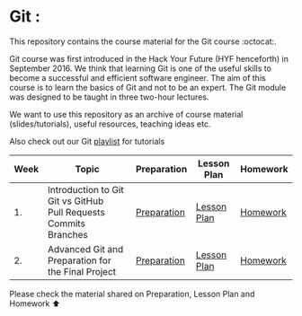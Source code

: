 # Git :
This repository contains the course material for the Git course :octocat:.

Git course was first introduced in the Hack Your Future (HYF henceforth) in September 2016. We think that learning Git is one of the useful skills to become a successful and efficient software engineer. The aim of this course is to learn the basics of Git and not to be an expert. The Git module was designed to be taught in three two-hour lectures.

We want to use this repository as an archive of course material (slides/tutorials), useful resources, teaching ideas etc.

Also check out our Git [playlist](https://www.youtube.com/playlist?list=PLVYDhqbgYpYUGxRdtQdYVE5Q8h3bt6SIA) for tutorials


| Week | Topic | Preparation | Lesson Plan | Homework |
| ---- | ----- | ---- |----------|--------|
| 1. |  Introduction to Git <br> Git vs GitHub <br> Pull Requests <br> Commits <br> Branches  | [Preparation](/week1/preparation.md) | [Lesson Plan](/week1/lesson_plan.md) | [Homework](/week1/homework.md) |
| 2. |  Advanced Git and Preparation for the Final Project | [Preparation](/week2/preparation.md) | [Lesson Plan](/week2/lesson_plan.md) | [Homework](/week2/homework.md) |

Please check the material shared on Preparation, Lesson Plan and Homework ⬆️ 



